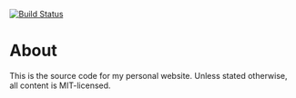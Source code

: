 [![Build Status](https://travis-ci.org/samtron1412/samtron1412.github.io.svg?branch=master)](https://travis-ci.org/samtron1412/samtron1412.github.io)

# About
This is the source code for my personal website.
Unless stated otherwise, all content is MIT-licensed.
